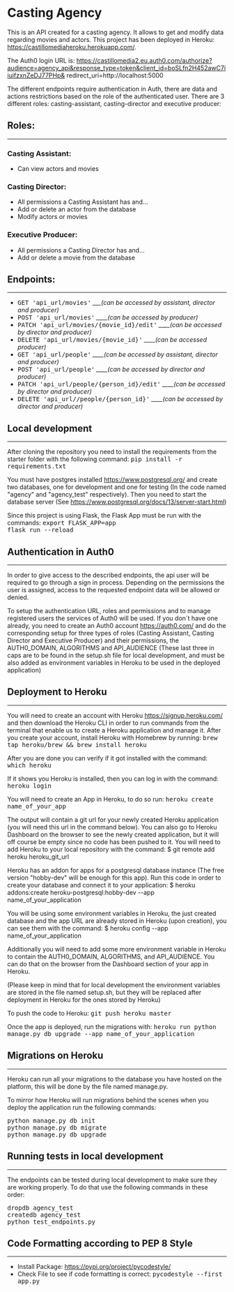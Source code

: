 # Casting Agency

This is an API created for a casting agency. It allows to get and modify data regarding movies and actors. This project has been deployed in Heroku: https://castillomediaheroku.herokuapp.com/.

The Auth0 login URL is: https://castillomedia2.eu.auth0.com/authorize?audience=agency_api&response_type=token&client_id=boSLfn2H452awC7iiuifzxnZeDJ77PHp&
redirect_uri=http://localhost:5000

The different endpoints require authentication in Auth, there are data and actions restrictions based on the role of the authenticated user. There are 3 different roles: casting-assistant, casting-director and executive producer:


## Roles:
-----
### Casting Assistant:
* Can view actors and movies

### Casting Director:
* All permissions a Casting Assistant has and…
* Add or delete an actor from the database
* Modify actors or movies

### Executive Producer:
* All permissions a Casting Director has and…
* Add or delete a movie from the database


## Endpoints:
-----

* <kbd>GET 'api_url/movies'</kbd>   *___(can be accessed by assistant, director and producer)*
* <kbd>POST 'api_url/movies'</kbd>   *____(can be accessed by producer)*
* <kbd>PATCH  'api_url/movies/{movie_id}/edit'</kbd>   *____(can be accessed by director and producer)*
* <kbd>DELETE  'api_url/movies/{movie_id}'</kbd>   *____(can be accessed producer)*
* <kbd>GET 'api_url/people'</kbd>   *____(can be accessed by assistant, director and producer)*
* <kbd>POST 'api_url/people'</kbd>   *____(can be accessed by director and producer)*
* <kbd>PATCH  'api_url/people/{person_id}/edit'</kbd>   *____(can be accessed by director and producer)*
* <kbd>DELETE 'api_url//people/{person_id}'</kbd>   *____(can be accessed by director and producer)*


## Local development
-----

After cloning the repository you need to install the requirements from the starter folder with the following command:
<kbd>pip install -r requirements.txt</kbd>

You must have postgres installed https://www.postgresql.org/ and create two databases, one for development and one for testing (In the code named "agency" and "agency_test" respectively). Then you need to start the database server (See https://www.postgresql.org/docs/13/server-start.html)

Since this project is using Flask, the Flask App must be run with the commands:
<kbd>export FLASK_APP=app</kbd><br/>
<kbd>flask run --reload</kbd><br/>


## Authentication in Auth0
-----

In order to give access to the described endpoints, the api user will be required to go through a sign in process. Depending on the permissions the user is assigned, access to the requested endpoint data will be allowed or denied.

To setup the authentication URL, roles and permissions and to manage registered users the services of Auth0 will be used. If you don´t have one already, you need to create an Auth0 account https://auth0.com/ and do the corresponding setup for three types of roles (Casting Assistant, Casting Director and Executive Producer) and their permissions, the AUTH0_DOMAIN, ALGORITHMS and API_AUDIENCE (These last three in caps are to be found in the setup.sh file for local development, and must be also added as environment variables in Heroku to be used in the deployed application)



## Deployment to Heroku
-----

You will need to create an account with Heroku https://signup.heroku.com/ and then download the Heroku CLI in order to run commands from the terminal that enable us to create a Heroku application and manage it. After you create your account, install Heroku with Homebrew by running:
<kbd>brew tap heroku/brew && brew install heroku</kbd>

After you are done you can verify if it got installed with the command:
<kbd>which heroku</kbd>

If it shows you Heroku is installed, then you can log in with the command:
<kbd>heroku login</kbd>

You will need to create an App in Heroku, to do so run:
<kbd>heroku create name_of_your_app</kbd>

The output will contain a git url for your newly created Heroku application (you will need this url in the command below). You can also go to Heroku Dashboard on the browser to see the newly created application, but it will off course be empty since no code has been pushed to it. You will need to add Heroku to your local repository with the command:
$ git remote add heroku heroku_git_url

Heroku has an addon for apps for a postgresql database instance (The free version "hobby-dev" will be enough for this app). Run this code in order to create your database and connect it to your application:
$ heroku addons:create heroku-postgresql:hobby-dev --app name_of_your_application

You will be using some environment variables in Heroku, the just created database and the app URL are already stored in Heroku (upon creation), you can see them with the command:
$ heroku config --app name_of_your_application 

Additionally you will need to add some more environment variable in Heroku to contain the AUTH0_DOMAIN, ALGORITHMS, and API_AUDIENCE. You can do that on the browser from the Dashboard section of your app in Heroku.

(Please keep in mind that for local development the environment variables are stored in the file named setup.sh, but they will be replaced after deployment in Heroku for the ones stored by Heroku)

To push the code to Heroku:
<kbd>git push heroku master</kbd>

Once the app is deployed, run the migrations with:
<kbd>heroku run python manage.py db upgrade --app name_of_your_application</kbd>


## Migrations on Heroku
-----

Heroku can run all your migrations to the database you have hosted on the platform, this will be done by the file named manage.py. 

To mirror how Heroku will run migrations behind the scenes when you deploy the application run the following commands:

<kbd>python manage.py db init</kbd><br/>
<kbd>python manage.py db migrate</kbd><br/>
<kbd>python manage.py db upgrade</kbd><br/>



## Running tests in local development
-----

The endpoints can be tested during local development to make sure they are working properly. To do that use the following commands in these order:

<kbd>dropdb agency_test</kbd><br/>
<kbd>createdb agency_test</kbd><br/>
<kbd>python test_endpoints.py</kbd><br/>


## Code Formatting according to PEP 8 Style
-----

* Install Package: https://pypi.org/project/pycodestyle/ 
* Check File to see if code formatting is correct: <kbd>pycodestyle --first app.py</kbd>



